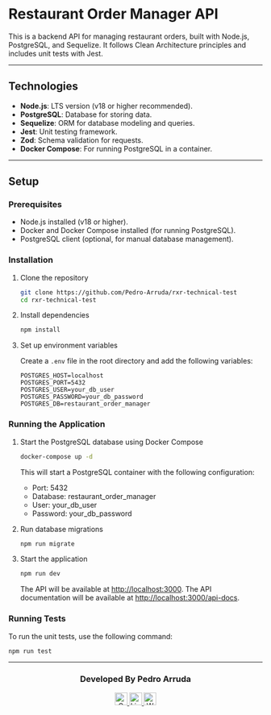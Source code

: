 # Restaurant Order Manager API

This is a backend API for managing restaurant orders, built with Node.js, PostgreSQL, and Sequelize. It follows Clean Architecture principles and includes unit tests with Jest.

---

## Technologies

- **Node.js**: LTS version (v18 or higher recommended).
- **PostgreSQL**: Database for storing data.
- **Sequelize**: ORM for database modeling and queries.
- **Jest**: Unit testing framework.
- **Zod**: Schema validation for requests.
- **Docker Compose**: For running PostgreSQL in a container.

---

## Setup

### Prerequisites

- Node.js installed (v18 or higher).
- Docker and Docker Compose installed (for running PostgreSQL).
- PostgreSQL client (optional, for manual database management).

### Installation

1. Clone the repository

   ```bash
   git clone https://github.com/Pedro-Arruda/rxr-technical-test
   cd rxr-technical-test
   ```

2. Install dependencies

   ```bash
   npm install
   ```

3. Set up environment variables

   Create a `.env` file in the root directory and add the following variables:

   ```plaintext
   POSTGRES_HOST=localhost
   POSTGRES_PORT=5432
   POSTGRES_USER=your_db_user
   POSTGRES_PASSWORD=your_db_password
   POSTGRES_DB=restaurant_order_manager
   ```

### Running the Application

1. Start the PostgreSQL database using Docker Compose

   ```bash
   docker-compose up -d
   ```

   This will start a PostgreSQL container with the following configuration:

   - Port: 5432
   - Database: restaurant_order_manager
   - User: your_db_user
   - Password: your_db_password

2. Run database migrations

   ```bash
   npm run migrate
   ```

3. Start the application

   ```bash
   npm run dev
   ```

   The API will be available at [http://localhost:3000](http://localhost:3000).
   The API documentation will be available at [http://localhost:3000/api-docs](http://localhost:3000/api-docs).

### Running Tests

To run the unit tests, use the following command:

```bash
npm run test
```

---

<h3 align='center'>Developed By Pedro Arruda</h3>
<div align='center'>
  <a href="mailto:dev.pedro.arruda@gmail.com" title="Gmail">
     <img src="https://img.shields.io/badge/-Gmail-FF0000?style=flat-square&labelColor=FF0000&logo=gmail&logoColor=white" alt="Gmail" style='height: 25px'/>
  </a>
  <a href="https://www.linkedin.com/in/pedro-scucuglia-arruda/" title="LinkedIn">
     <img src="https://img.shields.io/badge/-Linkedin-0e76a8?style=flat-square&logo=Linkedin&logoColor=white" style='height: 25px' alt="LinkedIn"/>
  </a>
  <a href="https://api.whatsapp.com/send?phone=14998861503" title="WhatsApp">
     <img src="https://img.shields.io/badge/-WhatsApp-25d366?style=flat-square&labelColor=25d366&logo=whatsapp&logoColor=white" alt="WhatsApp" style='height: 25px'/>
  </a>
</div>
